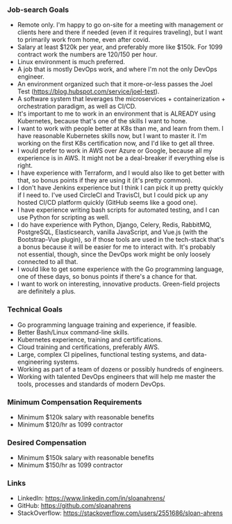 ### Job-search Goals
- Remote only. I'm happy to go on-site for a meeting with management or clients here and there if needed (even if it requires traveling), but I want to primarily work from home, even after covid.
- Salary at least $120k per year, and preferably more like $150k. For 1099 contract work the numbers are $120/$150 per hour.
- Linux environment is much preferred.
- A job that is mostly DevOps work, and where I'm not the only DevOps engineer.
- An environment organized such that it more-or-less passes the Joel Test (https://blog.hubspot.com/service/joel-test).
- A software system that leverages the microservices + containerization + orchestration paradigm, as well as CI/CD.
- It's important to me to work in an environment that is ALREADY using Kubernetes, because that's one of the skills I want to hone.
- I want to work with people better at K8s than me, and learn from them. I have reasonable Kubernetes skills now, but I want to master it. I'm working on the first K8s certification now, and I'd like to get all three.
- I would prefer to work in AWS over Azure or Google, because all my experience is in AWS. It might not be a deal-breaker if everything else is right.
- I have experience with Terraform, and I would also like to get better with that, so bonus points if they are using it (it's pretty common).
- I don't have Jenkins experience but I think I can pick it up pretty quickly if I need to. I've used CircleCI and TravisCI, but I could pick up any hosted CI/CD platform quickly (GitHub seems like a good one).
- I have experience writing bash scripts for automated testing, and I can use Python for scripting as well.
- I do have experience with Python, Django, Celery, Redis, RabbitMQ, PostgreSQL, Elasticsearch, vanilla JavaScript, and Vue.js (with the Bootstrap-Vue plugin), so if those tools are used in the tech-stack that's a bonus because it will be easier for me to interact with. It's probably not essential, though, since the DevOps work might be only loosely connected to all that.
- I would like to get some experience with the Go programming language, one of these days, so bonus points if there's a chance for that.
- I want to work on interesting, innovative products. Green-field projects are definitely a plus.

### Technical Goals
- Go programming language training and experience, if feasible.
- Better Bash/Linux command-line skills.
- Kubernetes experience, training and certifications.
- Cloud training and certifications, preferably AWS.
- Large, complex CI pipelines, functional testing systems, and data-engineering systems.
- Working as part of a team of dozens or possibly hundreds of engineers.
- Working with talented DevOps engineers that will help me master the tools, processes and standards of modern DevOps.

### Minimum Compensation Requirements
- Minimum $120k salary with reasonable benefits
- Minimum $120/hr as 1099 contractor

### Desired Compensation
- Minimum $150k salary with reasonable benefits
- Minimum $150/hr as 1099 contractor

### Links
- LinkedIn: https://www.linkedin.com/in/sloanahrens/
- GitHub: https://github.com/sloanahrens
- StackOverflow: https://stackoverflow.com/users/2551686/sloan-ahrens